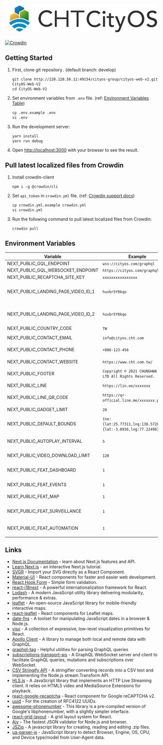 # ![CHT CityOS Website](./packages/city-os-common/src/assets/logo/city-os.svg)

[![Crowdin](https://badges.crowdin.net/cht-city-os/localized.svg)](https://crowdin.com)

## Getting Started

1. First, clone git repository . (default branch: develop)

   ```shell
   git clone http://220.128.56.12:49154/cityos-group/cityos-web-v2.git CityOS-Web-V2
   cd CityOS-Web-V2
   ```

2. Set environment variables from `.env` file. (ref: [Environment Variables Table](#environment-variables))

   ```shell
   cp .env.example .env
   vi .env
   ```

3. Run the development server:

   ```shell
   yarn install
   yarn run debug
   ```

4. Open [http://localhost:3000](http://localhost:3000) with your browser to see the result.

## Pull latest localized files from Crowdin

1. Install crowdin-client

   ```shell
   npm i -g @crowdin/cli
   ```

2. Set `api_token` in `crowdin.yml` file. (ref: [Crowdin support docs](https://support.crowdin.com/configuration-file))

   ```shell
   cp crowdin.yml.example crowdin.yml
   vi crowdin.yml
   ```

3. Run the following command to pull latest localized files from Crowdin:

   ```shell
   crowdin pull
   ```

## Environment Variables

| Variable                            | Example                                                           | Description                                                                                                             |
| ----------------------------------- | ----------------------------------------------------------------- | ----------------------------------------------------------------------------------------------------------------------- |
| NEXT_PUBLIC_GQL_ENDPOINT            | `wss://cityos.com/graphql`                                        | GraphQL endpoint URL                                                                                                    |
| NEXT_PUBLIC_GQL_WEBSOCKET_ENDPOINT  | `https://cityos.com/graphql`                                      | GraphQL subscriptions URL                                                                                               |
| NEXT_PUBLIC_RECAPTCHA_SITE_KEY      | `xxxxxxxxxxxxxxxx`                                                | reCAPTCHA v2 invisible site key                                                                                         |
| NEXT_PUBLIC_LANDING_PAGE_VIDEO_ID_1 | `huvbr5Y0kqo`                                                     | First YouTube video ID on landing page. extract the value from URL, e.g.,`https://www.youtube.com/watch?v=huvbr5Y0kqo`  |
| NEXT_PUBLIC_LANDING_PAGE_VIDEO_ID_2 | `huvbr5Y0kqo`                                                     | Second YouTube video ID on landing page. extract the value from URL, e.g.,`https://www.youtube.com/watch?v=huvbr5Y0kqo` |
| NEXT_PUBLIC_COUNTRY_CODE            | `TW`                                                              | Default country code for `PhoneField`                                                                                   |
| NEXT_PUBLIC_CONTACT_EMAIL           | `info@cityos.cht.com`                                             | Email address in the footer of landing page                                                                             |
| NEXT_PUBLIC_CONTACT_PHONE           | `+886-123-456`                                                    | Phone number in the footer of landing page                                                                              |
| NEXT_PUBLIC_CONTACT_WEBSITE         | `https://www.cht.com.tw/`                                         | Website link in the footer of landing page                                                                              |
| NEXT_PUBLIC_FOOTER                  | `Copyright © 2021 CHUNGHWA CO. LTD All Rights Reserved.`          | copyright notice in the footer                                                                                          |
| NEXT_PUBLIC_LINE                    | `https://lin.ee/xxxxxxx`                                          | "Add Friend" link of LINE official account                                                                              |
| NEXT_PUBLIC_LINE_QR_CODE            | `https://qr-official.line.me/xxxxxxx.png`                         | QR code of LINE official account                                                                                        |
| NEXT_PUBLIC_GADGET_LIMIT            | `20`                                                              | Gadget limit of a single dashboard. The default value is 20.                                                            |
| NEXT_PUBLIC_DEFAULT_BOUNDS          | `{ne:{lat:25.77311,lng:138.57263},sw:{lat:-3.0936,lng:77.22498}}` | Default map bounds                                                                                                      |
| NEXT_PUBLIC_AUTOPLAY_INTERVAL       | `5`                                                               | Default autoplay interval of surveillance in seconds. The default value is 5.                                           |
| NEXT_PUBLIC_VIDEO_DOWNLOAD_LIMIT    | `120`                                                             | Video download duration limit in minutes. The default value is 120.                                                     |
| NEXT_PUBLIC_FEAT_DASHBOARD          | `1`                                                               | Provide any value to enable dashboard feature or empty to disable                                                       |
| NEXT_PUBLIC_FEAT_EVENTS             | `1`                                                               | Provide any value to enable events feature or empty to disable                                                          |
| NEXT_PUBLIC_FEAT_MAP                | `1`                                                               | Provide any value to enable map feature or empty to disable                                                             |
| NEXT_PUBLIC_FEAT_SURVEILLANCE       | `1`                                                               | Provide any value to enable surveillance feature or empty to disable                                                    |
| NEXT_PUBLIC_FEAT_AUTOMATION         | `1`                                                               | Provide any value to enable automation feature or empty to disable                                                      |

## Links

- [Next.js Documentation](https://nextjs.org/docs) - learn about Next.js features and API.
- [Learn Next.js](https://nextjs.org/learn) - an interactive Next.js tutorial.
- [SVGR](https://react-svgr.com/docs/webpack/) - Import your SVG directly as a React Component.
- [Material-UI](https://material-ui.com/getting-started/supported-components/) - React components for faster and easier web development.
- [React Hook Form](https://react-hook-form.com/get-started) - Simple form validation.
- [react-i18next](https://react.i18next.com/) - A powerful internationalization framework for React.
- [Lodash](https://lodash.com/docs/) - A modern JavaScript utility library delivering modularity, performance & extras.
- [leaflet](https://leafletjs.com/) - An open-source JavaScript library for mobile-friendly interactive maps.
- [react-leaflet](https://react-leaflet.js.org/) - React components for Leaflet maps.
- [date-fns](https://date-fns.org/) - A toolset for manipulating JavaScript dates in a browser & Node.js.
- [visx](https://airbnb.io/visx/) - A collection of expressive, low-level visualization primitives for React.
- [Apollo Client](https://www.apollographql.com/docs/react/) - A library to manage both local and remote data with GraphQL.
- [graphql-tag](https://www.npmjs.com/package/graphql-tag) - Helpful utilities for parsing GraphQL queries
- [subscriptions-transport-ws](https://github.com/apollographql/subscriptions-transport-ws) - A GraphQL WebSocket server and client to facilitate GraphQL queries, mutations and subscriptions over WebSocket.
- [CSV Stringify API](https://csv.js.org/stringify/api/) - A stringifier converting records into a CSV text and implementing the Node.js stream.Transform API.
- [HLS.js](https://github.com/video-dev/hls.js/) - A JavaScript library that implements an HTTP Live Streaming client. It relies on HTML5 video and MediaSource Extensions for playback.
- [react-google-recaptcha](https://www.npmjs.com/package/react-google-recaptcha) - React component for Google reCAPTCHA v2.
- [uuid](https://www.npmjs.com/package/uuid) - For the creation of RFC4122 UUIDs.
- [awesome-phonenumber](https://www.npmjs.com/package/awesome-phonenumber) - This library is a pre-compiled version of Google's libphonenumber, with a slightly simpler interface.
- [react-grid-layout](https://github.com/react-grid-layout/react-grid-layout) - A grid layout system for React.
- [Ajv](https://ajv.js.org/) - The fastest JSON validator for Node.js and browser.
- [JSZip](https://stuk.github.io/jszip/) - A javascript library for creating, reading and editing .zip files.
- [ua-parser-js](https://github.com/faisalman/ua-parser-js) - JavaScript library to detect Browser, Engine, OS, CPU, and Device type/model from User-Agent data.

